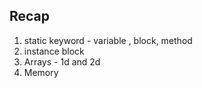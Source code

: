 ## Recap 

1. static keyword - variable , block, method 
2. instance block 
2. Arrays - 1d and 2d 
3. Memory